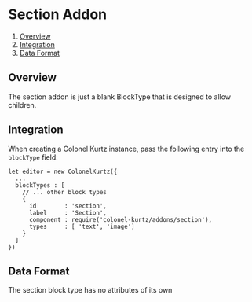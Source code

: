 # Section Addon

1. [Overview](#overview)
2. [Integration](#integration)
3. [Data Format](#data-format)

## Overview

The section addon is just a blank BlockType that is designed to allow children.

## Integration

When creating a Colonel Kurtz instance, pass the following entry into
the `blockType` field:

    let editor = new ColonelKurtz({
      ...
      blockTypes : [
        // ... other block types
        {
          id        : 'section',
          label     : 'Section',
          component : require('colonel-kurtz/addons/section'),
          types     : [ 'text', 'image']
        }
      ]
    })

## Data Format

The section block type has no attributes of its own
